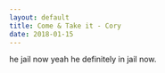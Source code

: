 ```yaml
---
layout: default
title: Come & Take it - Cory
date: 2018-01-15
---
```


he jail now
yeah he definitely in jail now.
